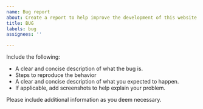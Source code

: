 ```yaml
---
name: Bug report
about: Create a report to help improve the development of this website.
title: BUG
labels: bug
assignees: ''

---
```


Include the following: 
- A clear and concise description of what the bug is.
- Steps to reproduce the behavior
- A clear and concise description of what you expected to happen.
- If applicable, add screenshots to help explain your problem.

Please include additional information as you deem necessary.
